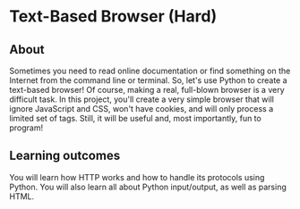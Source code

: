 # Text-Based Browser (Hard)
## About
Sometimes you need to read online documentation or find something on the Internet from the command line or terminal. So, let's use Python to create a text-based browser! Of course, making a real, full-blown browser is a very difficult task. In this project, you'll create a very simple browser that will ignore JavaScript and CSS, won't have cookies, and will only process a limited set of tags. Still, it will be useful and, most importantly, fun to program!

## Learning outcomes
You will learn how HTTP works and how to handle its protocols using Python. You will also learn all about Python input/output, as well as parsing HTML.
